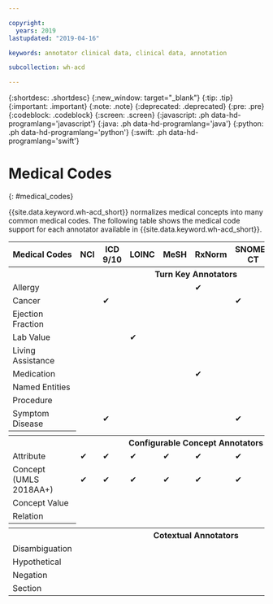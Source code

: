 ```yaml
---

copyright:
  years: 2019
lastupdated: "2019-04-16"

keywords: annotator clinical data, clinical data, annotation

subcollection: wh-acd

---
```


{:shortdesc: .shortdesc}
{:new_window: target="_blank"}
{:tip: .tip}
{:important: .important}
{:note: .note}
{:deprecated: .deprecated}
{:pre: .pre}
{:codeblock: .codeblock}
{:screen: .screen}
{:javascript: .ph data-hd-programlang='javascript'}
{:java: .ph data-hd-programlang='java'}
{:python: .ph data-hd-programlang='python'}
{:swift: .ph data-hd-programlang='swift'}

# Medical Codes
{: #medical_codes}

{{site.data.keyword.wh-acd_short}} normalizes medical concepts into many common medical codes.  The following table shows the medical code support for each annotator available in  {{site.data.keyword.wh-acd_short}}.

<table>
  <tr>
    <th scope="col" style="width:100%; min-width:0 !important">Medical Codes</th>
    <th scope="col" style="width:1%; min-width:0 !important">NCI</th>
    <th scope="col" style="width:1%; min-width:0 !important">ICD 9/10</th>
    <th scope="col" style="width:1%; min-width:0 !important">LOINC</th>
    <th scope="col" style="width:1%; min-width:0 !important">MeSH</th>
    <th scope="col" style="width:1%; min-width:0 !important">RxNorm</th>
    <th scope="col" style="width:1%; min-width:0 !important">SNOMED CT</th>
    <th scope="col" style="width:1%; min-width:0 !important">CPT</th>
    <th scope="col" style="width:1%; min-width:0 !important">CCS</th>
    <th scope="col" style="width:1%; min-width:0 !important">HCC</th>
    <th scope="col" style="width:1%; min-width:0 !important">UMLS CUI</th>
  </tr>

  <tr>
    <th scope="row" colspan="11" width="1%"><b>Turn Key Annotators</b></th>
  </tr>
  <tr><td scope="row" >Allergy</td> <td></td> <td></td> <td></td> <td></td> <td>&#10004;</td> <td></td> <td></td> <td></td> <td></td> <td></td>   </tr>
  <tr><td scope="row" >Cancer</td> <td></td> <td>&#10004;</td> <td></td> <td></td> <td></td> <td>&#10004;</td> <td></td> <td>&#10004;</td> <td>&#10004;</td> <td>&#10004;</td>   </tr>
  <tr><td scope="row" >Ejection Fraction</td> <td></td> <td></td> <td></td> <td></td> <td></td> <td></td> <td></td> <td></td> <td></td> <td></td>   </tr>
  <tr><td scope="row" >Lab Value</td> <td></td> <td></td> <td>&#10004;</td> <td></td> <td></td> <td></td> <td></td> <td></td> <td></td> <td></td>   </tr>
  <tr><td scope="row" >Living Assistance</td> <td></td> <td></td> <td></td> <td></td> <td></td> <td></td> <td></td> <td></td> <td></td> <td></td>   </tr>
  <tr><td scope="row" >Medication</td> <td></td> <td></td> <td></td> <td></td> <td>&#10004;</td> <td></td> <td></td> <td></td> <td></td> <td></td>   </tr>
  <tr><td scope="row" >Named Entities</td> <td></td> <td></td> <td></td> <td></td> <td></td> <td></td> <td></td> <td></td> <td></td> <td></td>   </tr>
  <tr><td scope="row" >Procedure</td> <td></td> <td></td> <td></td> <td></td> <td></td> <td></td> <td>&#10004;</td> <td></td> <td></td> <td>&#10004;</td>   </tr>
  <tr><td scope="row" >Symptom Disease</td> <td></td> <td>&#10004;</td> <td></td> <td></td> <td></td> <td>&#10004;</td> <td></td> <td>&#10004;</td> <td>&#10004;</td> <td>&#10004;</td>   </tr>

  <tr><th scope="row" ></th></tr>
  <tr>
    <th scope="row" colspan="11"><b>Configurable Concept Annotators</b></th>
  </tr>
  <tr><td scope="row" >Attribute</td> <td>&#10004;</td> <td>&#10004;</td> <td>&#10004;</td> <td>&#10004;</td> <td>&#10004;</td> <td>&#10004;</td> <td>&#10004;</td> <td>&#10004;</td> <td>&#10004;</td> <td>&#10004;</td>   </tr>
  <tr><td scope="row" >Concept (UMLS 2018AA+)</td> <td>&#10004;</td> <td>&#10004;</td> <td>&#10004;</td> <td>&#10004;</td> <td>&#10004;</td> <td>&#10004;</td> <td>&#10004;</td> <td></td> <td></td> <td>&#10004;</td>   </tr>
  <tr><td scope="row" >Concept Value</td> <td></td> <td></td> <td></td> <td></td> <td></td> <td></td> <td></td> <td></td> <td></td>  <td>&#10004;</td></tr>
  <tr><td scope="row" >Relation</td> <td></td> <td></td> <td></td> <td></td> <td></td> <td></td> <td></td> <td></td> <td></td>  <td></td></tr>

  <tr><th scope="row" ></th></tr>
  <tr>
    <th scope="row" colspan="11"><b>Cotextual Annotators</b></th>
  </tr>
  <tr><td scope="row" >Disambiguation</td> <td></td> <td></td> <td></td> <td></td> <td></td> <td></td> <td></td> <td></td> <td></td>  <td></td></tr>
  <tr><td scope="row" >Hypothetical</td> <td></td> <td></td> <td></td> <td></td> <td></td> <td></td> <td></td> <td></td> <td></td>  <td></td></tr>
  <tr><td scope="row" >Negation</td> <td></td> <td></td> <td></td> <td></td> <td></td> <td></td> <td></td> <td></td> <td></td>  <td></td></tr>
  <tr><td scope="row" >Section</td> <td></td> <td></td> <td></td> <td></td> <td></td> <td></td> <td></td> <td></td> <td></td>  <td></td></tr>

</table>
